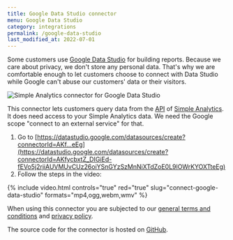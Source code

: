 ```yaml
---
title: Google Data Studio connector
menu: Google Data Studio
category: integrations
permalink: /google-data-studio
last_modified_at: 2022-07-01
---
```


Some customers use [Google Data Studio](https://datastudio.google.com/) for building reports. Because we care about privacy, we don't store any personal data. That's why we are comfortable enough to let customers choose to connect with Data Studio while Google can't abuse our customers' data or their visitors.

<img class="border-radius" src="https://assets.simpleanalytics.com/docs/google-data-studio/connector.jpg" alt="Simple Analytics connector for Google Data Studio" />

This connector lets customers query data from the [API](/api) of [Simple Analytics](https://simpleanalytics.com/). It does need access to your Simple Analytics data. We need the Google scope "connect to an external service" for that.

1. Go to [https://datastudio.google.com/datasources/create?connectorId=AKf...eEg](https://datastudio.google.com/datasources/create?connectorId=AKfycbxtZ_DIGiEd-fEVo5j2rjiAUVMUvCUz26oiYSnGYzSzMnNiXTdZoE0L9lOWrKYOXTteEg)
1. Follow the steps in the video:

{%
  include video.html
  controls="true"
  red="true"
  slug="connect-google-data-studio"
  formats="mp4,ogg,webm,wmv"
%}

When using this connector you are subjected to our [general terms and conditions](https://simpleanalytics.com/general-terms-and-conditions) and [privacy policy](https://simpleanalytics.com/privacy).

The source code for the connector is hosted on [GitHub](https://github.com/simpleanalytics/google-data-studio/).
